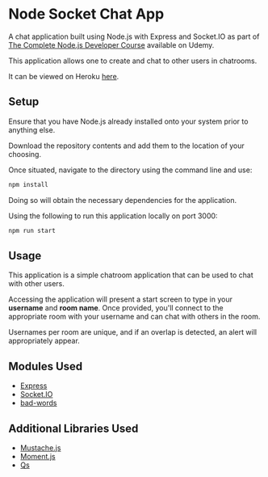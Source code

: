 # Node Socket Chat App

A chat application built using Node.js with Express and Socket.IO as part of [The Complete Node.js Developer Course](https://www.udemy.com/course/the-complete-nodejs-developer-course-2/) available on Udemy.

This application allows one to create and chat to other users in chatrooms.

It can be viewed on Heroku [here](https://warm-meadow-54801.herokuapp.com/).

Setup
-----

Ensure that you have Node.js already installed onto your system prior to anything else.

Download the repository contents and add them to the location of your choosing.

Once situated, navigate to the directory using the command line and use:

```bash
npm install
```

Doing so will obtain the necessary dependencies for the application.

Using the following to run this application locally on port 3000:

```bash
npm run start
```

Usage
-----

This application is a simple chatroom application that can be used to chat with other users.

Accessing the application will present a start screen to type in your **username** and **room name**. Once provided, you'll connect to the appropriate room with your username and can chat with others in the room.

Usernames per room are unique, and if an overlap is detected, an alert will appropriately appear.

Modules Used
-----------------
- [Express](https://www.npmjs.com/package/express)
- [Socket.IO](https://www.npmjs.com/package/socket.io)
- [bad-words](https://www.npmjs.com/package/bad-words)

Additional Libraries Used
-----------------
- [Mustache.js](https://github.com/janl/mustache.js)
- [Moment.js](https://momentjs.com/)
- [Qs](https://github.com/ljharb/qs)